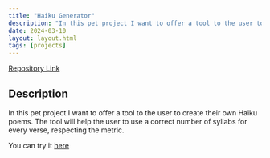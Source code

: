 ```yaml
---
title: "Haiku Generator"
description: "In this pet project I want to offer a tool to the user to create their own Haiku poems. The tool will help the user to use a correct number of syllabs for every verse, respecting the metric."
date: 2024-03-10
layout: layout.html
tags: [projects]
---
```


[Repository Link](https://github.com/DomenicoSacco94/haiku-generator)

## Description
In this pet project I want to offer a tool to the user to create their own Haiku poems. The tool will help the user to use a correct number of syllabs for every verse, respecting the metric.

You can try it [here](https://domenicosacco94.github.io/haiku-generator/)